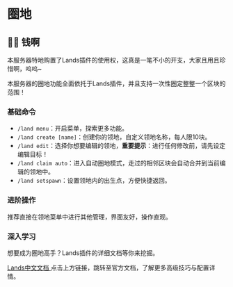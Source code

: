 # 圈地
## 🏴‍☠️ 钱啊
本服务器特地购置了Lands插件的使用权，这真是一笔不小的开支，大家且用且珍惜啊，呜呜~

本服务器的圈地功能全面依托于Lands插件，并且支持一次性圈定整整一个区块的范围！

### 基础命令
- `/land menu`：开启菜单，探索更多功能。
- `/land create [name]`：创建你的领地，自定义领地名称，每人限10块。
- `/land edit`：选择你想要编辑的领地，**重要提示**：进行任何修改前，请先设定编辑目标！
- `/land claim auto`：进入自动圈地模式，走过的相邻区块会自动合并到当前编辑的领地中。
- `/land setspawn`：设置领地内的出生点，方便快捷返回。

### 进阶操作
推荐直接在领地菜单中进行其他管理，界面友好，操作直观。

### 深入学习
想要成为圈地高手？Lands插件的详细文档等你来挖掘。

[ Lands中文文档 ](https://molasheyu.gitbook.io/lands-wiki-chinese)
点击上方链接，跳转至官方文档，了解更多高级技巧与配置详情。